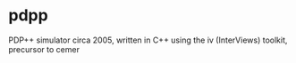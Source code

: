 # pdpp
PDP++ simulator circa 2005, written in C++ using the iv (InterViews) toolkit, precursor to cemer
